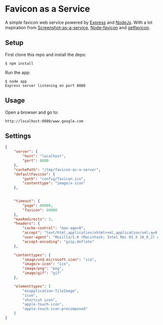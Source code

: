 # Favicon as a Service

A simple favicon web service powered by [Express](http://expressjs.com) and [NodeJs](http://nodejs.org/). With a lot inspiration from [Screenshot-as-a-service](https://github.com/fzaninotto/screenshot-as-a-service), [Node-favicon](https://github.com/aol/node-favicon) and [getfavicon](https://github.com/potatolondon/getfavicon).

## Setup

First clone this repo and install the deps:

```
$ npm install
```

Run the app:

```
$ node app
Express server listening on port 8080
```

## Usage

Open a browser and go to:

```
http://localhost:8080/www.google.com
```

## Settings

```json
{
    "server": {
        "host": "localhost",
        "port": 8080
    },
    "cachePath": "/tmp/favicon-as-a-server",
    "defaultFavicon": { 
        "path": "config/favicon.ico",
        "contenttype": "image/x-icon"
    },
    

    "timeout": {
        "page": 60000,
        "favicon": 60000
    },
    "maxRedirects": 3,
    "headers": { 
        "cache-control": "max-age=0",
        "accept": "text/html,application/xhtml+xml,application/xml;q=0.9,*/*;q=0.8",
        "user-agent": "Mozilla/5.0 (Macintosh; Intel Mac OS X 10_8_2) AppleWebKit/537.35 (KHTML, like Gecko) Chrome/27.0.1444.3 Safari/537.35",
        "accept-encoding": "gzip,deflate"
    },

    "contenttypes": {
        "image/vnd.microsoft.icon": "ico",
        "image/x-icon": "ico",
        "image/png": "png",
        "image/gif": "gif"
    },

    "elementtypes": [
        "msapplication-TileImage",
        "icon",
        "shortcut icon",
        "apple-touch-icon",
        "apple-touch-icon-precomposed"
    ]
}
```